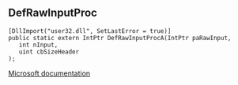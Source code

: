 ## DefRawInputProc

```
[DllImport("user32.dll", SetLastError = true)]
public static extern IntPtr DefRawInputProcA(IntPtr paRawInput,
   int nInput,
   uint cbSizeHeader
);
```

[Microsoft documentation](https://docs.microsoft.com/en-us/windows/win32/api/winuser/nf-winuser-defrawinputproca)

